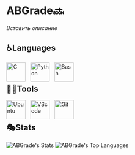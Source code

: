 # ABGrade🔜
*Вставить описание*

## ♿Languages

<img align="left" alt="C" width="50px" style="padding-right:10px;" src="https://cdn.jsdelivr.net/gh/devicons/devicon@latest/icons/c/c-plain.svg"/>
<img align="left" alt="Python" width="50px" style="padding-right:10px;" src="https://cdn.jsdelivr.net/gh/devicons/devicon@latest/icons/python/python-original.svg" />
<img align="left" alt="Bash" width="50px" style="padding-right:10px;" src="https://cdn.jsdelivr.net/gh/devicons/devicon@latest/icons/bash/bash-original.svg" />
<br />

#

## 👨‍🔧Tools

<img align="left" alt="Ubuntu" width="50px" style="padding-right:10px;" src="https://cdn.jsdelivr.net/gh/devicons/devicon@latest/icons/linux/linux-original.svg"/>
<img align="left" alt="VScode" width="50px" style="padding-right:10px;" src="https://cdn.jsdelivr.net/gh/devicons/devicon@latest/icons/vscode/vscode-original.svg"/>
<img align="left" alt="Git" width="50px" style="padding-right:10px;" src="https://cdn.jsdelivr.net/gh/devicons/devicon@latest/icons/git/git-original.svg" />

<br />

#

## 🎭Stats
![ABGrade's Stats](https://github-readme-stats.vercel.app/api?username=ABGrade&theme=tokyonight&show_icons=true&hide_border=true&count_private=true)
![ABGrade's Top Languages](https://github-readme-stats.vercel.app/api/top-langs/?username=ABGrade&theme=tokyonight&show_icons=true&hide_border=true&layout=compact)
